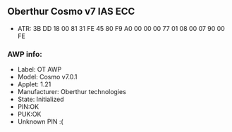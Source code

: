 ## Oberthur Cosmo v7 IAS ECC
- ATR: 3B DD 18 00 81 31 FE 45 80 F9 A0 00 00 00 77 01 08 00 07 90 00 FE
### AWP info:
- Label: OT AWP
- Model: Cosmo v7.0.1
- Applet: 1.21
- Manufacturer: Oberthur technologies
- State: Initialized
- PIN:OK
- PUK:OK
- Unknown PIN :(
